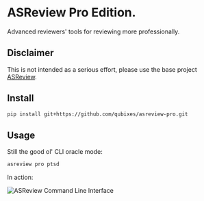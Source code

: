 # ASReview Pro Edition.

Advanced reviewers' tools for reviewing more professionally. 


## Disclaimer

This is not intended as a serious effort, please use the base project 
[ASReview](https://github.com/asreview/asreview).

## Install

```bash
pip install git+https://github.com/qubixes/asreview-pro.git
```

## Usage

Still the good ol' CLI oracle mode:

```bash
asreview pro ptsd
```

In action:

![ASReview Command Line Interface](https://github.com/qubixes/asreview-pro/raw/master/docs/asreview-intro.gif)

